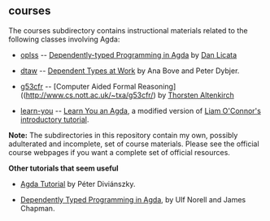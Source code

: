 ## courses

The courses subdirectory contains instructional materials related to the
following classes involving Agda:

+ [oplss](https://github.com/williamdemeo/agda-fresh/tree/master/courses/oplss) --
  [Dependently-typed Programming in Agda](https://www.cs.uoregon.edu/research/summerschool/summer13/curriculum.html)
  by [Dan Licata](http://dlicata.web.wesleyan.edu/index.html)

+ [dtaw](https://github.com/williamdemeo/agda-fresh/tree/master/courses/dtaw) --
  [Dependent Types at Work](http://www.cse.chalmers.se/~peterd/papers/DependentTypesAtWork.pdf)
  by Ana Bove and Peter Dybjer.

+ [g53cfr](https://github.com/williamdemeo/agda-fresh/tree/master/courses/g53cfr) --
  [Computer Aided Formal Reasoning]((http://www.cs.nott.ac.uk/~txa/g53cfr/)
  by [Thorsten Altenkirch](http://www.cs.nott.ac.uk/~txa/)

+ [learn-you](https://github.com/williamdemeo/agda-fresh/tree/master/courses/learn-you) --
  [Learn You an Agda](http://williamdemeo.github.io/2014/02/27/learn-you-an-agda/),
  a modified version of
  [Liam O'Connor's introductory tutorial](http://learnyouanagda.liamoc.net/).
  

**Note:** The subdirectories in this repository contain my own, possibly
  adulterated and incomplete, set of course materials. Please see the official course
  webpages if you want a complete set of official resources.

**Other tutorials that seem useful**

+ [Agda Tutorial](https://people.inf.elte.hu/divip/AgdaTutorial/Index.html) by Péter Diviánszky.

+ [Dependently Typed Programming in Agda](http://www.cse.chalmers.se/~ulfn/papers/afp08/tutorial.pdf), by Ulf Norell and James Chapman.

